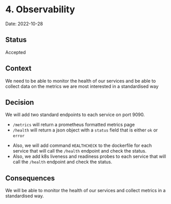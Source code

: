 # 4. Observability

Date: 2022-10-28

## Status

Accepted

## Context

We need to be able to monitor the health of our services and be able to collect data on the metrics we are most interested in a standardised way

## Decision

We will add two standard endpoints to each service on port 9090.

- `/metrics` will return a prometheus formatted metrics page
- `/health` will return a json object with a `status` field that is either `ok` or `error`

+ Also, we will add command `HEALTHCHECK` to the dockerfile for each service that will call the `/health` endpoint and check the status.
+ Also, we add k8s liveness and readiness probes to each service that will call the `/health` endpoint and check the status.

## Consequences

We will be able to monitor the health of our services and collect metrics in a standardised way.
